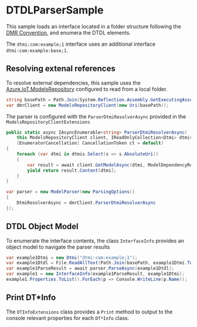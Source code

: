 # DTDLParserSample

This sample loads an interface located in a folder structure following the [DMR Convention](https://github.com/Azure/iot-plugandplay-models-tools/wiki/Resolution-Convention), and enumera the DTDL elements.

The `dtmi:com:example;1` interface uses an additional interface `dtmi:com:example:base;1`. 

## Resolving extenal references

To resolve external dependencies, this sample uses the [Azure.IoT.ModelsRepository](https://www.nuget.org/packages/Azure.IoT.ModelsRepository) configured to read from a local folder.

```cs
string basePath = Path.Join(System.Reflection.Assembly.GetExecutingAssembly().Location + @"./../../../../");
var dmrClient = new ModelsRepositoryClient(new Uri(basePath));
```

The parser is configured with the `ParserDtmiResolverAsync` provided in the `ModelsRepositoryClientExtensions`

```cs
public static async IAsyncEnumerable<string> ParserDtmiResolverAsync(
    this ModelsRepositoryClient client, IReadOnlyCollection<Dtmi> dtmis,
    [EnumeratorCancellation] CancellationToken ct = default)
{
    foreach (var dtmi in dtmis.Select(s => s.AbsoluteUri))
    {
        var result = await client.GetModelAsync(dtmi, ModelDependencyResolution.Disabled, ct);
        yield return result.Content[dtmi];
    }
}
```

```cs
var parser = new ModelParser(new ParsingOptions()
{
    DtmiResolverAsync = dmrClient.ParserDtmiResolverAsync
});
```

## DTDL Object Model

To enumerate the interface contents, the class `InterfaceInfo` provides an object model to navigate the parser results

```cs
var example1Dtmi = new Dtmi("dtmi:com:example;1");
var example1Dtdl = File.ReadAllText(Path.Join(basePath, example1Dtmi.ToPath()));
var example1ParseResult = await parser.ParseAsync(example1Dtdl);
var example1 = new InterfaceInfo(example1ParseResult, example1Dtmi);
example1.Properties.ToList().ForEach(p => Console.WriteLine(p.Name));
```

## Print DT*Info 

The `DTInfoExtensions` class provides a `Print` method to output to the console relevant properties for each `DT*Info` class.

